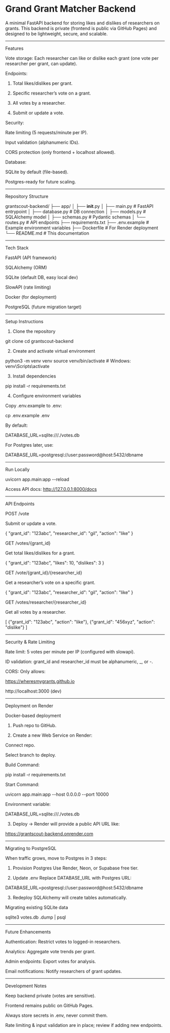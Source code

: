 

# Grand Grant Matcher Backend

A minimal FastAPI backend for storing likes and dislikes of researchers on grants.
This backend is private (frontend is public via GitHub Pages) and designed to be lightweight, secure, and scalable.


---

Features

Vote storage: Each researcher can like or dislike each grant (one vote per researcher per grant, can update).

Endpoints:

1. Total likes/dislikes per grant.


2. Specific researcher’s vote on a grant.


3. All votes by a researcher.


4. Submit or update a vote.



Security:

Rate limiting (5 requests/minute per IP).

Input validation (alphanumeric IDs).

CORS protection (only frontend + localhost allowed).


Database:

SQLite by default (file-based).

Postgres-ready for future scaling.




---

Repository Structure

grantscout-backend/
├── app/
│   ├── __init__.py
│   ├── main.py        # FastAPI entrypoint
│   ├── database.py    # DB connection
│   ├── models.py      # SQLAlchemy model
│   ├── schemas.py     # Pydantic schemas
│   └── routes.py      # API endpoints
├── requirements.txt
├── .env.example       # Example environment variables
├── Dockerfile         # For Render deployment
└── README.md          # This documentation


---

Tech Stack

FastAPI (API framework)

SQLAlchemy (ORM)

SQLite (default DB, easy local dev)

SlowAPI (rate limiting)

Docker (for deployment)

PostgreSQL (future migration target)



---

Setup Instructions

1. Clone the repository

git clone <repo-url>
cd grantscout-backend

2. Create and activate virtual environment

python3 -m venv venv
source venv/bin/activate   # Windows: venv\Scripts\activate

3. Install dependencies

pip install -r requirements.txt

4. Configure environment variables

Copy .env.example to .env:

cp .env.example .env

By default:

DATABASE_URL=sqlite:///./votes.db

For Postgres later, use:

DATABASE_URL=postgresql://user:password@host:5432/dbname


---

Run Locally

uvicorn app.main:app --reload

Access API docs: http://127.0.0.1:8000/docs


---

API Endpoints

POST /vote

Submit or update a vote.

{
  "grant_id": "123abc",
  "researcher_id": "gil",
  "action": "like"
}

GET /votes/{grant_id}

Get total likes/dislikes for a grant.

{
  "grant_id": "123abc",
  "likes": 10,
  "dislikes": 3
}

GET /vote/{grant_id}/{researcher_id}

Get a researcher’s vote on a specific grant.

{
  "grant_id": "123abc",
  "researcher_id": "gil",
  "action": "like"
}

GET /votes/researcher/{researcher_id}

Get all votes by a researcher.

[
  {"grant_id": "123abc", "action": "like"},
  {"grant_id": "456xyz", "action": "dislike"}
]


---

Security & Rate Limiting

Rate limit: 5 votes per minute per IP (configured with slowapi).

ID validation: grant_id and researcher_id must be alphanumeric, _, or -.

CORS: Only allows:

https://wheresmygrants.github.io

http://localhost:3000 (dev)




---

Deployment on Render

Docker-based deployment

1. Push repo to GitHub.


2. Create a new Web Service on Render:

Connect repo.

Select branch to deploy.

Build Command:

pip install -r requirements.txt

Start Command:

uvicorn app.main:app --host 0.0.0.0 --port 10000

Environment variable:

DATABASE_URL=sqlite:///./votes.db



3. Deploy → Render will provide a public API URL like:

https://grantscout-backend.onrender.com




---

Migrating to PostgreSQL

When traffic grows, move to Postgres in 3 steps:

1. Provision Postgres
Use Render, Neon, or Supabase free tier.


2. Update .env
Replace DATABASE_URL with Postgres URL:

DATABASE_URL=postgresql://user:password@host:5432/dbname


3. Redeploy
SQLAlchemy will create tables automatically.



Migrating existing SQLite data

sqlite3 votes.db .dump | psql <postgres-url>


---

Future Enhancements

Authentication: Restrict votes to logged-in researchers.

Analytics: Aggregate vote trends per grant.

Admin endpoints: Export votes for analysis.

Email notifications: Notify researchers of grant updates.



---

Development Notes

Keep backend private (votes are sensitive).

Frontend remains public on GitHub Pages.

Always store secrets in .env, never commit them.

Rate limiting & input validation are in place; review if adding new endpoints.
